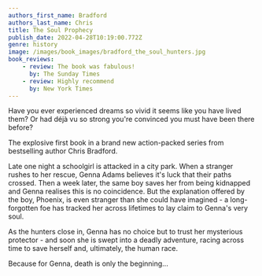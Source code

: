 ```yaml
---
authors_first_name: Bradford
authors_last_name: Chris
title: The Soul Prophecy
publish_date: 2022-04-28T10:19:00.772Z
genre: history
image: /images/book_images/bradford_the_soul_hunters.jpg
book_reviews:
    - review: The book was fabulous!
      by: The Sunday Times
    - review: Highly recommend 
      by: New York Times
---
```

Have you ever experienced dreams so vivid it seems like you have lived them? Or had déjà vu so strong you're convinced you must have been there before?

The explosive first book in a brand new action-packed series from bestselling author Chris Bradford.

Late one night a schoolgirl is attacked in a city park. When a stranger rushes to her rescue, Genna Adams believes it's luck that their paths crossed. Then a week later, the same boy saves her from being kidnapped and Genna realises this is no coincidence. But the explanation offered by the boy, Phoenix, is even stranger than she could have imagined - a long-forgotten foe has tracked her across lifetimes to lay claim to Genna's very soul.

As the hunters close in, Genna has no choice but to trust her mysterious protector - and soon she is swept into a deadly adventure, racing across time to save herself and, ultimately, the human race.

Because for Genna, death is only the beginning...